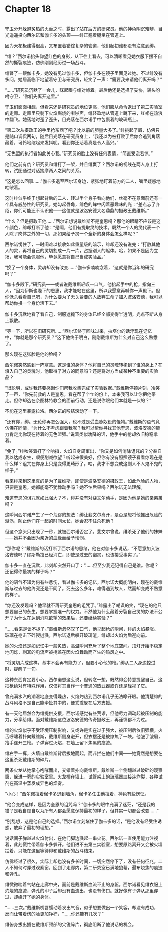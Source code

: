 # Chapter 18

<br>
守卫分开躲避炙热的火舌之时，露出了站在后方的研究员。他的神色阴沉难辨，目光遥遥投向西尔诺和伽卡多的头顶——绯正翘着腿坐在管道上。

因为天花板建得很高，又布置着错综复杂的管道，他们起初谁都没有注意到绯。

“绯？”西尔诺抬头仰望红色的身影，从下往上看去，可以清晰看见她衣服下摆不自然的撕裂痕迹，仿佛刚刚经历过一场战斗。

绯瞥了一眼伽卡多，她没有见过伽卡多，但伽卡多在镜子里面见过她。不过绯没有多问，她居高临下地望着守卫与研究员，轻笑了一声：“需要我来请他们离开吗？”

“……”研究员沉默了一会儿，眯起眼与绯对峙着。最后他还是选择了妥协，转头吩咐守卫，“你们先离开这里。”

守卫们面面相觑，但看来还是研究员的地位更高，他们服从命令退出了第二实验室的走廊。走廊里只剩下火焰燃烧的噼啪声，绯轻盈地从管道上跳下来，红裙在热浪中翻飞。她落地时歪了歪头，目光落在西尔诺手中包裹着的玻璃瓶上。

“第二次从摄政王的手里抢东西了吧？比以前的胆量大多了。”绯挑起了眉，仿佛只是随口调侃两句，随后目光落在研究员身上，“我还以为被打败了后你会逃到角落藏着，可怜地缩起来发抖呢。看到你还活着真是令人高兴。”

“无色盟的执行者如此关心我。”研究员的脸上没有任何表情，“简直受宠若惊。”

他们之前有仇？研究员和绯打了一架，并且绯赢了？西尔诺的视线在两人身上打转，试图通过对话揣摩两人之间的关系。

“这是怎么回事……”伽卡多退至西尔诺身边，紧张地盯着前方的二人，嘴里疑惑地咕哝着。

这时绯似乎终于想起背后的二人，转过半个身子看向他们，丝毫不在意面前还有一个具有威胁性的研究员。她勾起唇角，绯色的眸中闪着恶趣味的光：“差点忘了介绍，你们可能还不认识他——这位就是波洛安德大名鼎鼎的摄政王戴维斯。”

“什么？但是摄政王他……”西尔诺想说戴维斯不是奎恩吗？那他的眼睛不应该是这个颜色，绯却打断了他：“是啊，他们有提取灵的技术。既然一个人的灵代表一个人除了肉体之外的一切，那如果给予灵一个全新的身体会怎么样呢？”

西尔诺愣住了，一时间难以接收如此重量级的暗示，绯却还没有说完：“打散其他人的灵，再将自己的灵切割成一片一片，占据别人的躯体。哈，如果不是因为立场，我可能会佩服他，毕竟愿意将自己当成实验品。”

“换了一个身体，灵魂却没有改变……”伽卡多喃喃念着，“这就是你当年的研究吗？”

“伽卡多殿下。”研究员——或者说戴维斯轻叹一口气，他抬起手中的枪，指向三人，“因为伊斯也陛下的恩惠，我才能站在这里，所以我愿意再喊你一声殿下。但你低头看看自己吧，为什么要为了无关紧要的人放弃生命？加入波洛安德，我可以帮助你换一个身份活下去。”

伽卡多沉默地看了看自己，制服遮掩下的身体已经全部变得半透明，光点不断从身上飘散。

“等一下，所以在旧研究所……”西尔诺终于回味过来，拉塔尔的话浮现在记忆中，“你就是那个研究员？”这下他终于明白，刚刚戴维斯为什么对自己这么熟悉了。

那么现在这张脸是他的脸吗？

西尔诺突然感到一阵寒意。这是谁的身体？他将自己的灵魂转移到了谁的身上？在填入自己的灵魂时，他取得了对方的同意吗？还是将对方当成某种不重要的实验品？

“很聪明，或许我还要感谢你们帮我收集完成了实验数据。”戴维斯停顿片刻，冷笑了一声，“你先前救的人是奎恩，看在帮了个忙的份上，本来我可以让你把他带走。但你却选在奈图林特教会的面前行动，还是说你跟他们本就是一伙的？”

不能在这里暴露拉洛。西尔诺的喉结滚动了一下。

“还有你，绯。无论你再怎么强大，也不过是受血脉奴役的怪物。”戴维斯的语气竟仿佛在同情，“为什么不考虑跟着我呢？我可以帮你寻找其他奎恩，波洛安德的能力肯定比你现在待着的无色盟强。”说着类似劝降的话，他手中的枪却依旧稳稳拿着。

“免了。”绯嗤笑着打了个响指，火焰自身周窜出，“你又是如何消除诅咒的？分裂自我以达成永生，顺便削减欲望？听起来很美好，但你有没有照照镜子看看你现在是什么样？诅咒在你身上只是变得更畸形了。哈，我才不想变成这副人不人鬼不鬼的样子。”

看来绯来到这里真的是为了戴维斯，即使是波洛安德的摄政王，如此危险的人物，只要是奎恩，她都能毫不犹豫动手吗？她不怕后果吗？西尔诺无法理解。

难道奎恩的诅咒就如此强大？不，绯并没有对斐文尔动手，是因为他是她的亲弟弟吗？

这瞬间西尔诺产生了一个荒谬的想法：绯让斐文尔离开，是否是想将他推出危险的漩涡，防止他们在一起的时间太长，她会忍不住杀死他？

但这个念头只出现了一秒，就被西尔诺否定了。斐文尔曾说，绯杀死了他们的妹妹——她并不会因为亲近的血缘而给予怜悯。

“那你呢？”戴维斯的话打断了西尔诺的思绪，他在对伽卡多说话，“不愿意加入波洛安德吗？缪斯勒拉已经消亡，即使是过去的幽灵，也该接受事实了。”

伽卡多一直在沉默，此刻却突然开口了：“……但至少我还记得自己是谁。你呢？还记得你最初的样子吗？”

他的语气不知为何有些悲伤，看过伽卡多的记忆，西尔诺大概能明白，现在的戴维斯与过去的他终究还是不同了。死去这么多年，难得遇到故人，然而却变成不熟悉的样子。

“你还没发现吗？他早就不再研究奎恩的诅咒了。”绯露出了嘲讽的笑，“现在的他只想要自己的永生，想要掌握唯一的权力。不然他为什么藏着分裂自己灵的办法不公开？为什么在达到消除欲望的效果后，还要继续实验？”

“……看来是谈不拢了。”戴维斯忽然叹了口气，他举起枪的瞬间，绯的火焰暴涨。玻璃在枪击下碎裂迸溅，西尔诺退后躲开玻璃渣，绯却以火焰为盾迎向前。

她的火焰还是如记忆中一般炙热，高温瞬间充斥了整个地底空间。顶灯开始不稳定地闪烁，刺耳的电流声被掩盖在因火焰舞动而产生的热风之中。

“将灵切片成这样，基本不会再有能力了，但要小心他的枪。”绯从二人身边掠过时，提醒了一句。

这种东西肯定要小心。西尔诺想这么说，但转念一想，既然绯会特意提醒自己，这把枪绝对有特殊作用，仅仅将其当作一个普通的热武器或许还是轻视了它。

曾充满水汽的潮湿地底变得燥热，火焰灼热到西尔诺几乎无法睁开眼。他清楚绯的战斗风格不是自己能牵扯其中的，便乖乖躲在后方支援。

有一天他居然会为绯提供支援，西尔诺感觉有些荒谬，但他尽力调动起被压制的能力，分享给绯。面对戴维斯这位波洛安德的传奇摄政王，再谨慎都不为过。

绯的火焰似乎不受环境压制影响，又或许是实在过于强大，被压制后依旧强横。火舌呼啸着扑向戴维斯，戴维斯侧身避开，但衣摆还是被燎焦了一块。他皱了皱眉，抬手连开三枪。子弹穿过火焰，在墙上留下焦黑的痕迹。

绯右手一挥，火墙自戴维斯背后拔地而起，而非拦在他们中间——她竟然是想要在这里杀死戴维斯的碎片。

两条火龙从她掌心咆哮而出，交错着扑向戴维斯。戴维斯一个侧翻越过破碎的观察窗，躲进一旁的实验室里。火龙撞在墙上，试管架上的玻璃器皿接连炸裂，各种试剂在高温中蒸发成异色的烟雾。

“小心！”西尔诺拉着伽卡多退到墙角，伽卡多任由他拉着，神色有些愣怔。

“他会变成这样，是因为奎恩的诅咒吗？”伽卡多的眼中充满了迷茫，“还是我的错？是我自顾自以为所有人都会愿意保持最初的样子，但其实一切都会改变……”

“别乱想，这是他自己的选择。”西尔诺立刻堵住了伽卡多的话，“是他没有经受住诱惑，放弃了最初的理想。”

说话间子弹越过火焰射出，在他们脚边溅起一串火花。西尔诺一直使用能力注视着，此刻慌忙带着伽卡多躲开。他们进不去第三实验室，想要原路离开又会被火墙拦着，只能在这里等待绯和戴维斯的战斗结束。

仿佛经过了很久，实际上却也没有多长时间，一切突然停下了，没有任何征兆。二人不知何时穿过观察窗，回到了走廊内，第二研究室已满地狼藉，遍布烧焦的痕迹和弹孔。

绯微微喘着气站在走廊中央，面前是戴维斯血流不止的身躯。西尔诺看见绯衣服上灼烧的痕迹，弹孔的印子后却没有血流出，也没有伤口。就好像有子弹从那里穿过，却绕开了她的身体。

“……三次。”戴维斯嘴唇蠕动着发出气音，似乎想要做出一个笑容，却没有成功，反而让带着伤的脸更加狰狞，“……你还能有几次？”

绯俯身拔出插在戴维斯颈部的尖锐碎片，彻底阻断了他说话的机会。

